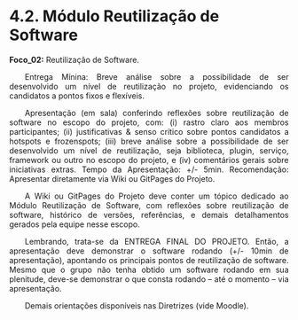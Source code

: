 # 4.2. Módulo Reutilização de Software

**Foco_02:** Reutilização de Software.

<p align="justify">&emsp;&emsp;Entrega Mínina: Breve análise sobre a possibilidade de ser desenvolvido um nível de reutilização no projeto, evidenciando os candidatos a pontos fixos e flexíveis.</p>

<p align="justify">&emsp;&emsp;Apresentação (em sala) conferindo reflexões sobre reutilização de software no escopo do projeto, com: (i) rastro claro aos membros participantes; (ii) justificativas & senso crítico sobre pontos candidatos a hotspots e frozenspots; (iii) breve análise sobre a possibilidade de ser desenvolvido um nível de reutilização, seja biblioteca, plugin, serviço, framework ou outro no escopo do projeto, e (iv) comentários gerais sobre iniciativas extras. Tempo da Apresentação: +/- 5min. Recomendação: Apresentar diretamente via Wiki ou GitPages do Projeto.</p>

<p align="justify">&emsp;&emsp;A Wiki ou GitPages do Projeto deve conter um tópico dedicado ao Módulo Reutilização de Software, com reflexões sobre reutilização de software, histórico de versões, referências, e demais detalhamentos gerados pela equipe nesse escopo.</p>

<p align="justify">&emsp;&emsp;Lembrando, trata-se da ENTREGA FINAL DO PROJETO. Então, a apresentação deve demonstrar o software rodando (+/- 10min de apresentação), apontando os principais pontos de reutilização de software. Mesmo que o grupo não tenha obtido um software rodando em sua plenitude, deve-se demonstrar o que consta rodando – até o momento – via apresentação.</p>

<p align="justify">&emsp;&emsp;Demais orientações disponíveis nas Diretrizes (vide Moodle).</p>
